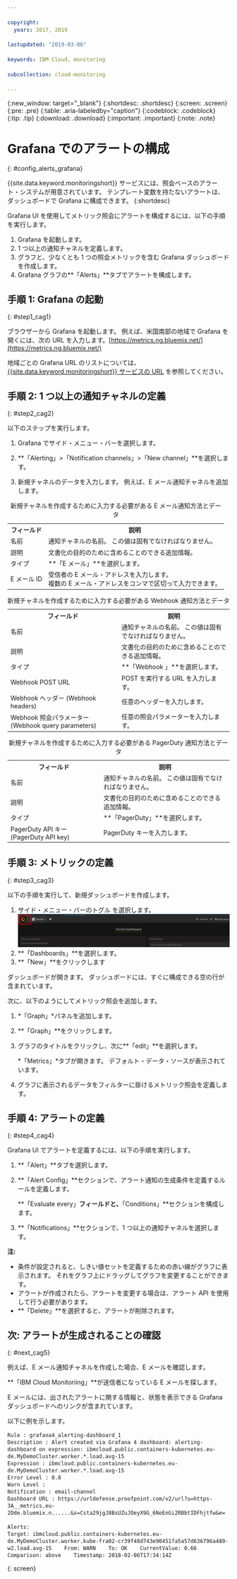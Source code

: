 ```yaml
---

copyright:
  years: 2017, 2019

lastupdated: "2019-03-06"

keywords: IBM Cloud, monitoring

subcollection: cloud-monitoring

---
```


{:new_window: target="_blank"}
{:shortdesc: .shortdesc}
{:screen: .screen}
{:pre: .pre}
{:table: .aria-labeledby="caption"}
{:codeblock: .codeblock}
{:tip: .tip}
{:download: .download}
{:important: .important}
{:note: .note}

# Grafana でのアラートの構成
{: #config_alerts_grafana}

{{site.data.keyword.monitoringshort}} サービスには、照会ベースのアラート・システムが用意されています。 テンプレート変数を持たないアラートは、ダッシュボードで Grafana に構成できます。 
{:shortdesc}

Grafana UI を使用してメトリック照会にアラートを構成するには、以下の手順を実行します。

1. Grafana を起動します。
2. 1 つ以上の通知チャネルを定義します。
3. グラフと、少なくとも 1 つの照会メトリックを含む Grafana ダッシュボードを作成します。 
4. Grafana グラフの**「Alerts」**タブでアラートを構成します。

## 手順 1: Grafana の起動
{: #step1_cag1}

ブラウザーから Grafana を起動します。 例えば、米国南部の地域で Grafana を開くには、次の URL を入力します。[https://metrics.ng.bluemix.net/](https://metrics.ng.bluemix.net/)

地域ごとの Grafana URL のリストについては、[{{site.data.keyword.monitoringshort}} サービスの URL](/docs/services/cloud-monitoring/monitoring_ov.html#region) を参照してください。

## 手順 2: 1 つ以上の通知チャネルの定義
{: #step2_cag2}

以下のステップを実行します。

1. Grafana でサイド・メニュー・バーを選択します。

2. **「Alerting」>「Notification channels」>「New channel」**を選択します。

3. 新規チャネルのデータを入力します。 例えば、E メール通知チャネルを追加します。

<table>
  <caption>新規チャネルを作成するために入力する必要がある E メール通知方法とデータ</caption>
  <tr>
     <th>フィールド</th>
     <th>説明</th>
  </tr>
  <tr>
    <td>名前</td>
    <td>通知チャネルの名前。 この値は固有でなければなりません。</td>
  </tr>
  <tr>
    <td>説明</td>
    <td>文書化の目的のために含めることのできる追加情報。</td>
  </tr>
  <tr>
    <td>タイプ</td>
    <td>**「E メール」**を選択します。</td>
  </tr>
  <tr>
    <td>E メール ID</td>
    <td>受信者の E メール・アドレスを入力します。 </br>複数の E メール・アドレスをコンマで区切って入力できます。</td>
  </tr>
</table>

<table>
  <caption>新規チャネルを作成するために入力する必要がある Webhook 通知方法とデータ</caption>
  <tr>
     <th>フィールド</th>
     <th>説明</th>
  </tr>
  <tr>
    <td>名前</td>
    <td>通知チャネルの名前。 この値は固有でなければなりません。</td>
  </tr>
  <tr>
    <td>説明</td>
    <td>文書化の目的のために含めることのできる追加情報。</td>
  </tr>
  <tr>
    <td>タイプ</td>
    <td>**「Webhook 」**を選択します。</td>
  </tr>
  <tr>
    <td>Webhook POST URL</td>
    <td>POST を実行する URL を入力します。</td>
  </tr>
  <tr>
    <td>Webhook ヘッダー (Webhook headers)</td>
    <td>任意のヘッダーを入力します。</td>
  </tr>
  <tr>
    <td>Webhook 照会パラメーター (Webhook query parameters)</td>
    <td>任意の照会パラメーターを入力します。</td>
  </tr>
</table>

<table>
  <caption>新規チャネルを作成するために入力する必要がある PagerDuty 通知方法とデータ</caption>
  <tr>
     <th>フィールド</th>
     <th>説明</th>
  </tr>
  <tr>
    <td>名前</td>
    <td>通知チャネルの名前。 この値は固有でなければなりません。</td>
  </tr>
  <tr>
    <td>説明</td>
    <td>文書化の目的のために含めることのできる追加情報。</td>
  </tr>
  <tr>
    <td>タイプ</td>
    <td>**「PagerDuty」**を選択します。</td>
  </tr>
  <tr>
    <td>PagerDuty API キー (PagerDuty API key)</td>
    <td>PagerDuty キーを入力します。</td>
  </tr>
</table>

## 手順 3: メトリックの定義
{: #step3_cag3}

以下の手順を実行して、新規ダッシュボードを作成します。

1. サイド・メニュー・バーのトグル を選択します。![Grafana サイド・メニュー・バー](images/grafana_settings.gif "Grafana サイド・メニュー・バー")
2. **「Dashboards」**を選択します。
3. **「New」**をクリックします

ダッシュボードが開きます。 ダッシュボードには、すぐに構成できる空の行が含まれています。 

次に、以下のようにしてメトリック照会を追加します。

1. *「Graph」*パネルを追加します。
2. **「Graph」**をクリックします。
3. グラフのタイトルをクリックし、次に**「edit」**を選択します。
    
    *「Metrics」*タブが開きます。 デフォルト・データ・ソースが表示されています。
    
4. グラフに表示されるデータをフィルターに掛けるメトリック照会を定義します。 


## 手順 4: アラートの定義
{: #step4_cag4}

Grafana UI でアラートを定義するには、以下の手順を実行します。

1. **「Alert」**タブを選択します。
2. **「Alert Config」**セクションで、アラート通知の生成条件を定義するルールを定義します。

    **「Evaluate every」**フィールドと、**「Conditions」**セクションを構成します。

3. **「Notifications」**セクションで、1 つ以上の通知チャネルを選択します。

**注:** 

* 条件が設定されると、しきい値セットを定義するための赤い線がグラフに表示されます。 それをグラフ上にドラッグしてグラフを変更することができます。
* アラートが作成されたら、アラートを変更する場合は、アラート API を使用して行う必要があります。
* **「Delete」**を選択すると、アラートが削除されます。

## 次: アラートが生成されることの確認
{: #next_cag5}

例えば、E メール通知チャネルを作成した場合、E メールを確認します。

**「IBM Cloud Monitoriing」**が送信者になっている E メールを探します。

E メールには、出されたアラートに関する情報と、状態を表示できる Grafana ダッシュボードへのリンクが含まれています。

以下に例を示します。

```
Rule : grafana4_alerting-dashboard_1
Description : Alert created via Grafana 4 dashboard: alerting-dashboard on expression: ibmcloud.public.containers-kubernetes.eu-de.MyDemoCluster.worker.*.load.avg-15
Expression : ibmcloud.public.containers-kubernetes.eu-de.MyDemoCluster.worker.*.load.avg-15
Error Level : 0.8
Warn Level : 
Notification : email-channel
Dashboard URL : https://urldefense.proofpoint.com/v2/url?u=https-3A__metrics.eu-2Dde.bluemix.n......&s=Csta29jgJ8BsUZuJOeyX9G_6NoEnGi2RBbtIDFhjtfw&e=

Alerts:
Target: ibmcloud.public.containers-kubernetes.eu-de.MyDemoCluster.worker.kube-fra02-cr39f48d743e90451fa5a57d636796a489-w2.load.avg-15    From: WARN    To: OK    CurrentValue: 0.66    Comparison: above    Timestamp: 2018-02-06T17:34:14Z
```
{: screen}


